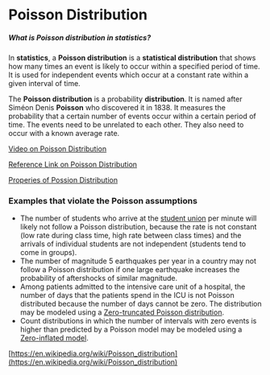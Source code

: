 # Poisson Distribution

##### What is Poisson distribution in statistics?

In **statistics**, a **Poisson distribution** is a **statistical distribution** that shows how many times an event is likely to occur within a specified period of time. It is used for independent events which occur at a constant rate within a given interval of time.

The **Poisson distribution** is a probability **distribution**. It is named after Siméon Denis **Poisson** who discovered it in 1838. It measures the probability that a certain number of events occur within a certain period of time. The events need to be unrelated to each other. They also need to occur with a known 
average rate.



[Video on Poisson Distribution](https://youtu.be/sv_KXSiorFk)

[Reference Link on Poisson Distribution](https://towardsdatascience.com/the-poisson-distribution-and-poisson-process-explained-4e2cb17d459)

[Properies of Possion Distribution](https://brilliant.org/wiki/poisson-distribution/)

### Examples that violate the Poisson assumptions

- The number of students who arrive at the [student union](https://en.wikipedia.org/wiki/Student_center)  per minute will likely not follow a Poisson distribution, because the  rate is not constant (low rate during class time, high rate between  class times) and the arrivals of individual students are not independent  (students tend to come in groups). 
- The number of magnitude 5 earthquakes per year in a country may  not follow a Poisson distribution if one large earthquake increases the  probability of aftershocks of similar magnitude. 
- Among patients admitted to the intensive care unit of a hospital,  the number of days that the patients spend in the ICU is not Poisson  distributed because the number of days cannot be zero. The distribution  may be modeled using a [Zero-truncated Poisson distribution](https://en.wikipedia.org/wiki/Zero-truncated_Poisson_distribution). 
- Count distributions in which the number of intervals with zero  events is higher than predicted by a Poisson model may be modeled using a  [Zero-inflated model](https://en.wikipedia.org/wiki/Zero-inflated_model). 



[https://en.wikipedia.org/wiki/Poisson_distribution](https://en.wikipedia.org/wiki/Poisson_distribution)

